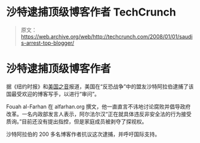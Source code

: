 # 沙特逮捕顶级博客作者 TechCrunch

> 原文：<https://web.archive.org/web/http://techcrunch.com/2008/01/01/saudis-arrest-top-blogger/>

# 沙特逮捕顶级博客作者

据《纽约时报》和[美国之音](https://web.archive.org/web/20230203091445/http://www.voanews.com/english/2008-01-01-voa40.cfm?rss=politics)报道，美国在“反恐战争”中的盟友沙特阿拉伯逮捕了该国最受欢迎的博客写手，以进行“审问”。

Fouah al-Farhan 在 alfarhan.org 撰文，他一直直言不讳地讨论腐败并倡导政府改革。一名内政部发言人表示，阿尔法尔汉“正在就具体违反非安全法的行为接受质询。”目前还没有提出指控，但是家庭成员被剥夺了探视权。

沙特阿拉伯的 200 多名博客作者抗议这次逮捕，并呼吁国际支持。